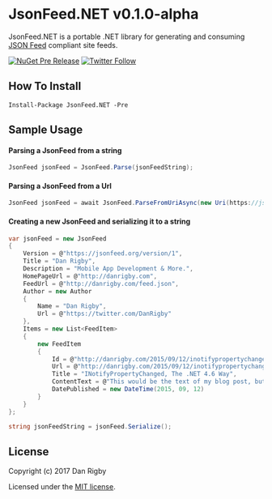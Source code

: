 JsonFeed.NET v0.1.0-alpha
==============

JsonFeed.NET is a portable .NET library for generating and consuming [JSON Feed](https://jsonfeed.org/) compliant site feeds.

 [![NuGet Pre Release](https://img.shields.io/nuget/vpre/JsonFeed.NET.svg?style=plastic)](https://www.nuget.org/packages/JsonFeed.NET) [![Twitter Follow](https://img.shields.io/twitter/follow/DanRigby.svg?style=plastic)](https://twitter.com/DanRigby)

## How To Install

`Install-Package JsonFeed.NET -Pre`

## Sample Usage

#### Parsing a JsonFeed from a string
```csharp
JsonFeed jsonFeed = JsonFeed.Parse(jsonFeedString);
```

#### Parsing a JsonFeed from a Url
```csharp
JsonFeed jsonFeed = await JsonFeed.ParseFromUriAsync(new Uri(https://jsonfeed.org/feed.json));
```

#### Creating a new JsonFeed and serializing it to a string

```csharp
var jsonFeed = new JsonFeed
{
    Version = @"https://jsonfeed.org/version/1",
    Title = "Dan Rigby",
    Description = "Mobile App Development & More.",
    HomePageUrl = @"http://danrigby.com",
    FeedUrl = @"http://danrigby.com/feed.json",
    Author = new Author
    {
        Name = "Dan Rigby",
        Url = @"https://twitter.com/DanRigby"
    },
    Items = new List<FeedItem>
    {
        new FeedItem
        {
            Id = @"http://danrigby.com/2015/09/12/inotifypropertychanged-the-net-4-6-way/",
            Url = @"http://danrigby.com/2015/09/12/inotifypropertychanged-the-net-4-6-way/",
            Title = "INotifyPropertyChanged, The .NET 4.6 Way",
            ContentText = @"This would be the text of my blog post, but that would be way too verbose to put in this sample. (;",
            DatePublished = new DateTime(2015, 09, 12)
        }
    }
};

string jsonFeedString = jsonFeed.Serialize();
```

## License

Copyright (c) 2017 Dan Rigby

Licensed under the [MIT license](https://github.com/DanRigby/JsonFeed.Net/blob/master/LICENSE).
